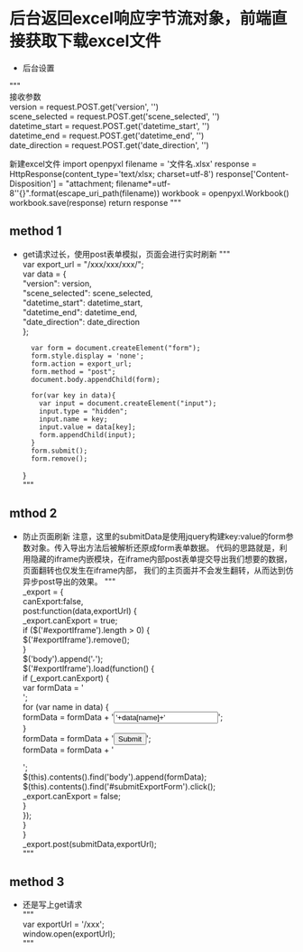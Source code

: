 # 后台返回excel响应字节流对象，前端直接获取下载excel文件
* 后台设置  

"""  
接收参数  
version = request.POST.get('version', '')  
scene_selected = request.POST.get('scene_selected', '')  
datetime_start = request.POST.get('datetime_start', '')  
datetime_end = request.POST.get('datetime_end', '')  
date_direction = request.POST.get('date_direction', '')  

新建excel文件
import openpyxl
filename = '文件名.xlsx'
response = HttpResponse(content_type='text/xlsx; charset=utf-8')
response['Content-Disposition'] = "attachment; filename*=utf-8''{}".format(escape_uri_path(filename))
workbook = openpyxl.Workbook()
workbook.save(response)
return response
"""  
## method 1
* get请求过长，使用post表单模拟，页面会进行实时刷新
"""  
var export_url = "/xxx/xxx/xxx/";  
        var data = {  
            "version": version,  
            "scene_selected": scene_selected,  
            "datetime_start": datetime_start,  
            "datetime_end": datetime_end,  
            "date_direction": date_direction  
        };  

        var form = document.createElement("form");  
        form.style.display = 'none';  
        form.action = export_url;  
        form.method = "post";  
        document.body.appendChild(form);  

        for(var key in data){  
          var input = document.createElement("input");  
          input.type = "hidden";  
          input.name = key;  
          input.value = data[key];  
          form.appendChild(input);  
        }  
        form.submit();  
        form.remove();  
    }  
"""  

## mthod 2  
* 防止页面刷新 
注意，这里的submitData是使用jquery构建key:value的form参数对象。传入导出方法后被解析还原成form表单数据。
代码的思路就是，利用隐藏的iframe内嵌模块，在iframe内部post表单提交导出我们想要的数据，页面翻转也仅发生在iframe内部，
我们的主页面并不会发生翻转，从而达到仿异步post导出的效果。
"""  
_export = {  
        canExport:false,  
        post:function(data,exportUrl) {  
            _export.canExport = true;  
            if ($('#exportIframe').length > 0) {  
                $('#exportIframe').remove();  
            }  
            $('body').append('<iframe id="exportIframe" width="0" height="0" src="#"></iframe>');  
            $('#exportIframe').load(function() {  
                if (_export.canExport) {  
                    var formData = '<form method="post" action='+exportUrl+' >';  
                    for (var name in data) {  
                        formData = formData + '<input type="text" name="'+name+'" value="'+data[name]+'" />';  
                    }  
                    formData = formData + '<input type="submit" id="submitExportForm"/>';  
                    formData = formData + '</form>';  
                    $(this).contents().find('body').append(formData);  
                    $(this).contents().find('#submitExportForm').click();  
                    _export.canExport = false;  
                }  
            });  
        }  
}  
_export.post(submitData,exportUrl);  
"""  

## method 3  
* 还是写上get请求  
"""  
var exportUrl = '/xxx';  
window.open(exportUrl);  
"""  

